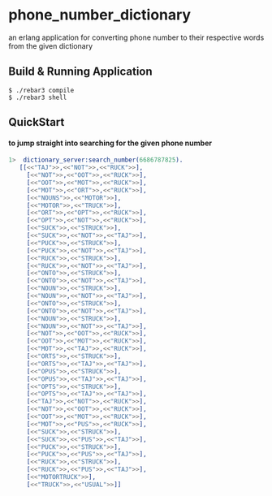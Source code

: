 phone_number_dictionary
=====

an erlang application for converting phone number to their respective words from the given dictionary

Build & Running Application
---------------------------

    $ ./rebar3 compile
    $ ./rebar3 shell

QuickStart
----------

#### to jump straight into searching for the given phone number ####

```erlang
1>  dictionary_server:search_number(6686787825).
   [[<<"TAJ">>,<<"NOT">>,<<"RUCK">>],
     [<<"NOT">>,<<"OOT">>,<<"RUCK">>],
     [<<"OOT">>,<<"MOT">>,<<"RUCK">>],
     [<<"MOT">>,<<"ORT">>,<<"RUCK">>],
     [<<"NOUNS">>,<<"MOTOR">>],
     [<<"MOTOR">>,<<"TRUCK">>],
     [<<"ORT">>,<<"OPT">>,<<"RUCK">>],
     [<<"OPT">>,<<"NOT">>,<<"RUCK">>], 
     [<<"SUCK">>,<<"STRUCK">>],
     [<<"SUCK">>,<<"NOT">>,<<"TAJ">>],
     [<<"PUCK">>,<<"STRUCK">>],
     [<<"PUCK">>,<<"NOT">>,<<"TAJ">>],
     [<<"RUCK">>,<<"STRUCK">>],
     [<<"RUCK">>,<<"NOT">>,<<"TAJ">>],
     [<<"ONTO">>,<<"STRUCK">>],
     [<<"ONTO">>,<<"NOT">>,<<"TAJ">>],
     [<<"NOUN">>,<<"STRUCK">>],
     [<<"NOUN">>,<<"NOT">>,<<"TAJ">>],
     [<<"ONTO">>,<<"STRUCK">>],
     [<<"ONTO">>,<<"NOT">>,<<"TAJ">>],
     [<<"NOUN">>,<<"STRUCK">>],
     [<<"NOUN">>,<<"NOT">>,<<"TAJ">>],
     [<<"NOT">>,<<"OOT">>,<<"RUCK">>],
     [<<"OOT">>,<<"MOT">>,<<"RUCK">>],
     [<<"MOT">>,<<"TAJ">>,<<"RUCK">>],
     [<<"ORTS">>,<<"STRUCK">>],
     [<<"ORTS">>,<<"TAJ">>,<<"TAJ">>],
     [<<"OPUS">>,<<"STRUCK">>],
     [<<"OPUS">>,<<"TAJ">>,<<"TAJ">>],
     [<<"OPTS">>,<<"STRUCK">>],
     [<<"OPTS">>,<<"TAJ">>,<<"TAJ">>],
     [<<"TAJ">>,<<"NOT">>,<<"RUCK">>],
     [<<"NOT">>,<<"OOT">>,<<"RUCK">>],
     [<<"OOT">>,<<"MOT">>,<<"RUCK">>],
     [<<"MOT">>,<<"PUS">>,<<"RUCK">>],
     [<<"SUCK">>,<<"STRUCK">>],
     [<<"SUCK">>,<<"PUS">>,<<"TAJ">>],
     [<<"PUCK">>,<<"STRUCK">>],
     [<<"PUCK">>,<<"PUS">>,<<"TAJ">>],
     [<<"RUCK">>,<<"STRUCK">>],
     [<<"RUCK">>,<<"PUS">>,<<"TAJ">>],
     [<<"MOTORTRUCK">>],
     [<<"TRUCK">>,<<"USUAL">>]]
```
